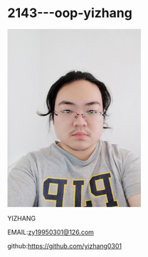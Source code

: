 # 2143---oop-yizhang
<img src="IMG_20180905_123528.jpg" width=300>

YIZHANG

EMAIL:zy19950301@126.com

github:https://github.com/yizhang0301
